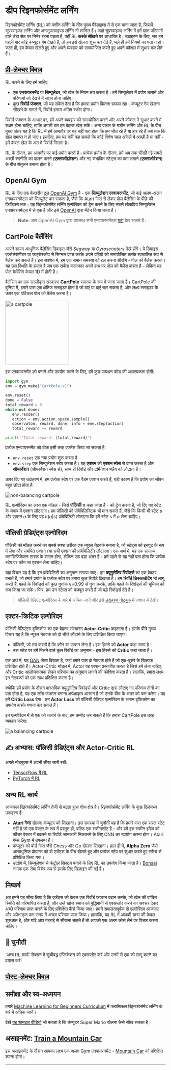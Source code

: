 <!--
CO_OP_TRANSLATOR_METADATA:
{
  "original_hash": "04395657fc01648f8f70484d0e55ab67",
  "translation_date": "2025-09-23T13:27:39+00:00",
  "source_file": "lessons/6-Other/22-DeepRL/README.md",
  "language_code": "hi"
}
-->
# डीप रिइनफोर्समेंट लर्निंग

रिइनफोर्समेंट लर्निंग (RL) को मशीन लर्निंग के तीन मुख्य पैरेडाइम्स में से एक माना जाता है, जिसमें सुपरवाइज्ड लर्निंग और अनसुपरवाइज्ड लर्निंग भी शामिल हैं। जहां सुपरवाइज्ड लर्निंग में हमें ज्ञात परिणामों वाले डेटा सेट पर निर्भर रहना पड़ता है, वहीं RL **करके सीखने** पर आधारित है। उदाहरण के लिए, जब हम पहली बार कोई कंप्यूटर गेम देखते हैं, तो हम इसे खेलना शुरू कर देते हैं, भले ही हमें नियमों का पता न हो। जल्द ही, हम केवल खेलते हुए और अपने व्यवहार को समायोजित करते हुए अपने कौशल में सुधार कर लेते हैं।

## [प्री-लेक्चर क्विज़](https://ff-quizzes.netlify.app/en/ai/quiz/43)

RL करने के लिए हमें चाहिए:

* एक **एनवायरनमेंट** या **सिम्युलेटर**, जो खेल के नियम तय करता है। हमें सिम्युलेटर में प्रयोग चलाने और परिणामों को देखने में सक्षम होना चाहिए।
* कुछ **रिवॉर्ड फंक्शन**, जो यह संकेत देता है कि हमारा प्रयोग कितना सफल रहा। कंप्यूटर गेम खेलना सीखने के मामले में, रिवॉर्ड हमारा अंतिम स्कोर होगा।

रिवॉर्ड फंक्शन के आधार पर, हमें अपने व्यवहार को समायोजित करने और अपने कौशल में सुधार करने में सक्षम होना चाहिए, ताकि अगली बार हम बेहतर खेल सकें। अन्य प्रकार के मशीन लर्निंग और RL के बीच मुख्य अंतर यह है कि RL में हमें आमतौर पर यह नहीं पता होता कि हम जीत रहे हैं या हार रहे हैं जब तक कि खेल समाप्त न हो जाए। इसलिए, हम यह नहीं कह सकते कि कोई विशेष चाल अकेले में अच्छी है या नहीं - हमें केवल खेल के अंत में रिवॉर्ड मिलता है।

RL के दौरान, हम आमतौर पर कई प्रयोग करते हैं। प्रत्येक प्रयोग के दौरान, हमें अब तक सीखी गई सबसे अच्छी रणनीति का पालन करने (**एक्सप्लॉइटेशन**) और नए संभावित स्टेट्स का पता लगाने (**एक्सप्लोरेशन**) के बीच संतुलन बनाना होता है।

## OpenAI Gym

RL के लिए एक बेहतरीन टूल [OpenAI Gym](https://gym.openai.com/) है - एक **सिम्युलेशन एनवायरनमेंट**, जो कई अलग-अलग एनवायरनमेंट्स को सिम्युलेट कर सकता है, जैसे कि Atari गेम्स से लेकर पोल बैलेंसिंग के पीछे की फिजिक्स तक। यह रिइनफोर्समेंट लर्निंग एल्गोरिदम को ट्रेन करने के लिए सबसे लोकप्रिय सिम्युलेशन एनवायरनमेंट्स में से एक है और इसे [OpenAI](https://openai.com/) द्वारा मेंटेन किया जाता है।

> **Note**: आप OpenAI Gym द्वारा उपलब्ध सभी एनवायरनमेंट्स [यहां](https://gym.openai.com/envs/#classic_control) देख सकते हैं।

## CartPole बैलेंसिंग

आपने शायद आधुनिक बैलेंसिंग डिवाइस जैसे *Segway* या *Gyroscooters* देखे होंगे। ये डिवाइस एक्सेलेरोमीटर या जाइरोस्कोप से सिग्नल प्राप्त करके अपने पहियों को समायोजित करके स्वचालित रूप से बैलेंस कर सकते हैं। इस सेक्शन में, हम एक समान समस्या को हल करना सीखेंगे - पोल को बैलेंस करना। यह उस स्थिति के समान है जब एक सर्कस कलाकार अपने हाथ पर पोल को बैलेंस करता है - लेकिन यह पोल बैलेंसिंग केवल 1D में होती है।

बैलेंसिंग का एक सरलीकृत संस्करण **CartPole** समस्या के रूप में जाना जाता है। CartPole की दुनिया में, हमारे पास एक क्षैतिज स्लाइडर होता है जो बाएं या दाएं चल सकता है, और लक्ष्य स्लाइडर के ऊपर एक वर्टिकल पोल को बैलेंस करना है।

<img alt="a cartpole" src="images/cartpole.png" width="200"/>

इस एनवायरनमेंट को बनाने और उपयोग करने के लिए, हमें कुछ पायथन कोड की आवश्यकता होगी:

```python
import gym
env = gym.make("CartPole-v1")

env.reset()
done = False
total_reward = 0
while not done:
   env.render()
   action = env.action_space.sample()
   observaton, reward, done, info = env.step(action)
   total_reward += reward

print(f"Total reward: {total_reward}")
```

प्रत्येक एनवायरनमेंट को ठीक इसी तरह एक्सेस किया जा सकता है:
* `env.reset` एक नया प्रयोग शुरू करता है
* `env.step` एक सिम्युलेशन स्टेप करता है। यह **एक्शन** को **एक्शन स्पेस** से प्राप्त करता है और **ऑब्ज़र्वेशन** (ऑब्ज़र्वेशन स्पेस से), साथ ही रिवॉर्ड और टर्मिनेशन फ्लैग को लौटाता है।

ऊपर दिए गए उदाहरण में, हम प्रत्येक स्टेप पर एक रैंडम एक्शन करते हैं, यही कारण है कि प्रयोग का जीवन बहुत छोटा होता है:

![non-balancing cartpole](../../../../../lessons/6-Other/22-DeepRL/images/cartpole-nobalance.gif)

RL एल्गोरिदम का लक्ष्य एक मॉडल - जिसे **पॉलिसी** &pi; कहा जाता है - को ट्रेन करना है, जो दिए गए स्टेट के जवाब में एक्शन लौटाएगा। हम पॉलिसी को प्रॉबैबिलिस्टिक भी मान सकते हैं, जैसे कि किसी भी स्टेट *s* और एक्शन *a* के लिए यह &pi;(*a*|*s*) प्रॉबेबिलिटी लौटाएगा कि हमें स्टेट *s* में *a* लेना चाहिए।

## पॉलिसी ग्रेडिएंट्स एल्गोरिदम

पॉलिसी को मॉडल करने का सबसे स्पष्ट तरीका एक न्यूरल नेटवर्क बनाना है, जो स्टेट्स को इनपुट के रूप में लेगा और संबंधित एक्शन (या सभी एक्शन की प्रॉबेबिलिटी) लौटाएगा। एक अर्थ में, यह एक सामान्य क्लासिफिकेशन टास्क के समान होगा, लेकिन एक बड़ा अंतर है - हमें पहले से यह नहीं पता होता कि प्रत्येक स्टेप पर कौन सा एक्शन लेना चाहिए।

यहां विचार यह है कि इन प्रॉबेबिलिटी का अनुमान लगाया जाए। हम **क्यूमुलेटिव रिवॉर्ड्स** का एक वेक्टर बनाते हैं, जो हमारे प्रयोग के प्रत्येक स्टेप पर हमारा कुल रिवॉर्ड दिखाता है। हम **रिवॉर्ड डिस्काउंटिंग** भी लागू करते हैं, पहले के रिवॉर्ड्स को कुछ गुणांक &gamma;=0.99 से गुणा करके, ताकि पहले के रिवॉर्ड्स की भूमिका को कम किया जा सके। फिर, हम उन स्टेप्स को मजबूत करते हैं जो बड़े रिवॉर्ड्स देते हैं।

> पॉलिसी ग्रेडिएंट एल्गोरिदम के बारे में अधिक जानें और इसे [उदाहरण नोटबुक](CartPole-RL-TF.ipynb) में एक्शन में देखें।

## एक्टर-क्रिटिक एल्गोरिदम

पॉलिसी ग्रेडिएंट्स दृष्टिकोण का एक बेहतर संस्करण **Actor-Critic** कहलाता है। इसके पीछे मुख्य विचार यह है कि न्यूरल नेटवर्क को दो चीजें लौटाने के लिए प्रशिक्षित किया जाएगा:

* पॉलिसी, जो तय करती है कि कौन सा एक्शन लेना है। इस हिस्से को **Actor** कहा जाता है।
* उस स्टेट पर हमें मिलने वाले कुल रिवॉर्ड का अनुमान - इस हिस्से को **Critic** कहा जाता है।

एक अर्थ में, यह [GAN](../../4-ComputerVision/10-GANs/README.md) जैसा दिखता है, जहां हमारे पास दो नेटवर्क होते हैं जो एक-दूसरे के खिलाफ प्रशिक्षित होते हैं। Actor-Critic मॉडल में, Actor वह एक्शन प्रस्तावित करता है जिसे हमें लेना चाहिए, और Critic आलोचनात्मक होकर परिणाम का अनुमान लगाने की कोशिश करता है। हालांकि, हमारा लक्ष्य इन नेटवर्क्स को एक साथ प्रशिक्षित करना है।

क्योंकि हमें प्रयोग के दौरान वास्तविक क्यूमुलेटिव रिवॉर्ड्स और Critic द्वारा लौटाए गए परिणाम दोनों का पता होता है, यह एक लॉस फंक्शन बनाना अपेक्षाकृत आसान है जो उनके बीच के अंतर को कम करेगा। यह हमें **Critic Loss** देगा। हम **Actor Loss** को पॉलिसी ग्रेडिएंट एल्गोरिदम के समान दृष्टिकोण का उपयोग करके गणना कर सकते हैं।

इन एल्गोरिदम में से एक को चलाने के बाद, हम उम्मीद कर सकते हैं कि हमारा CartPole इस तरह व्यवहार करेगा:

![a balancing cartpole](../../../../../lessons/6-Other/22-DeepRL/images/cartpole-balance.gif)

## ✍️ अभ्यास: पॉलिसी ग्रेडिएंट्स और Actor-Critic RL

अगले नोटबुक्स में अपनी सीख जारी रखें:

* [TensorFlow में RL](CartPole-RL-TF.ipynb)
* [PyTorch में RL](CartPole-RL-PyTorch.ipynb)

## अन्य RL कार्य

आजकल रिइनफोर्समेंट लर्निंग तेजी से बढ़ता हुआ शोध क्षेत्र है। रिइनफोर्समेंट लर्निंग के कुछ दिलचस्प उदाहरण हैं:

* **Atari गेम्स** खेलना कंप्यूटर को सिखाना। इस समस्या में चुनौती यह है कि हमारे पास एक सरल स्टेट नहीं है जो एक वेक्टर के रूप में प्रस्तुत हो, बल्कि एक स्क्रीनशॉट है - और हमें इस स्क्रीन इमेज को फीचर वेक्टर में बदलने या रिवॉर्ड जानकारी निकालने के लिए CNN का उपयोग करना होगा। Atari गेम्स Gym में उपलब्ध हैं।
* कंप्यूटर को बोर्ड गेम्स जैसे Chess और Go खेलना सिखाना। हाल ही में, **Alpha Zero** जैसे अत्याधुनिक प्रोग्राम्स को दो एजेंट्स के बीच खेलते हुए और प्रत्येक स्टेप पर सुधार करते हुए स्क्रैच से प्रशिक्षित किया गया।
* उद्योग में, सिम्युलेशन से कंट्रोल सिस्टम बनाने के लिए RL का उपयोग किया जाता है। [Bonsai](https://azure.microsoft.com/services/project-bonsai/?WT.mc_id=academic-77998-cacaste) नामक एक सेवा विशेष रूप से इसके लिए डिज़ाइन की गई है।

## निष्कर्ष

अब हमने यह सीख लिया है कि एजेंट्स को केवल एक रिवॉर्ड फंक्शन प्रदान करके, जो खेल की वांछित स्थिति को परिभाषित करता है, और उन्हें खोज स्थान को बुद्धिमानी से एक्सप्लोर करने का अवसर देकर अच्छे परिणाम प्राप्त करने के लिए प्रशिक्षित कैसे किया जाए। हमने सफलतापूर्वक दो एल्गोरिदम आजमाए और अपेक्षाकृत कम समय में अच्छा परिणाम प्राप्त किया। हालांकि, यह RL में आपकी यात्रा की केवल शुरुआत है, और यदि आप गहराई से सीखना चाहते हैं तो आपको एक अलग कोर्स लेने पर विचार करना चाहिए।

## 🚀 चुनौती

'अन्य RL कार्य' सेक्शन में सूचीबद्ध एप्लिकेशन को एक्सप्लोर करें और उनमें से एक को लागू करने का प्रयास करें!

## [पोस्ट-लेक्चर क्विज़](https://ff-quizzes.netlify.app/en/ai/quiz/44)

## समीक्षा और स्व-अध्ययन

हमारे [Machine Learning for Beginners Curriculum](https://github.com/microsoft/ML-For-Beginners/blob/main/8-Reinforcement/README.md) में क्लासिकल रिइनफोर्समेंट लर्निंग के बारे में अधिक जानें।

देखें [यह शानदार वीडियो](https://www.youtube.com/watch?v=qv6UVOQ0F44) जो बताता है कि कंप्यूटर Super Mario खेलना कैसे सीख सकता है।

## असाइनमेंट: [Train a Mountain Car](lab/README.md)

इस असाइनमेंट के दौरान आपका लक्ष्य एक अलग Gym एनवायरनमेंट - [Mountain Car](https://www.gymlibrary.ml/environments/classic_control/mountain_car/) को प्रशिक्षित करना होगा।

---

